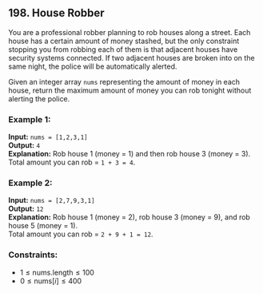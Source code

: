 ## 198. House Robber

You are a professional robber planning to rob houses along a street. Each house has a certain amount of money stashed, but the only constraint stopping you from robbing each of them is that adjacent houses have security systems connected. If two adjacent houses are broken into on the same night, the police will be automatically alerted.

Given an integer array `nums` representing the amount of money in each house, return the maximum amount of money you can rob tonight without alerting the police.

### Example 1:

**Input:** `nums = [1,2,3,1]`  
**Output:** `4`  
**Explanation:** Rob house 1 (money = 1) and then rob house 3 (money = 3).  
Total amount you can rob = `1 + 3 = 4`.

### Example 2:

**Input:** `nums = [2,7,9,3,1]`  
**Output:** `12`  
**Explanation:** Rob house 1 (money = 2), rob house 3 (money = 9), and rob house 5 (money = 1).  
Total amount you can rob = `2 + 9 + 1 = 12`.

### Constraints:

- $1 \leq \text{nums.length} \leq 100$
- $0 \leq \text{nums}[i] \leq 400$
